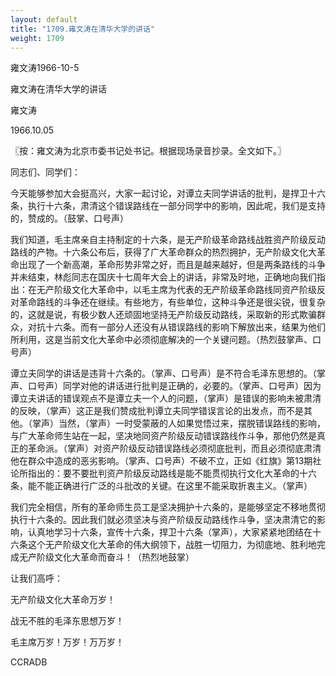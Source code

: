 ```yaml
---
layout: default
title: "1709.雍文涛在清华大学的讲话"
weight: 1709
---
```


雍文涛1966-10-5

雍文涛在清华大学的讲话

雍文涛

1966.10.05

〖按：雍文涛为北京市委书记处书记。根据现场录音抄录。全文如下。〗

同志们、同学们：

今天能够参加大会挺高兴，大家一起讨论，对谭立夫同学讲话的批判，是捍卫十六条，执行十六条，肃清这个错误路线在一部分同学中的影响，因此呢，我们是支持的，赞成的。（鼓掌、口号声）

我们知道，毛主席亲自主持制定的十六条，是无产阶级革命路线战胜资产阶级反动路线的产物。十六条公布后，获得了广大革命群众的热烈拥护，无产阶级文化大革命出现了一个新高潮，革命形势非常之好，而且是越来越好，但是两条路线的斗争并未结束，林彪同志在国庆十七周年大会上的讲话，非常及时地，正确地向我们指出：在无产阶级文化大革命中，以毛主席为代表的无产阶级革命路线同资产阶级反对革命路线的斗争还在继续。有些地方，有些单位，这种斗争还是很尖锐，很复杂的，这就是说，有极少数人还顽固地坚持无产阶级反动路线，采取新的形式欺骗群众，对抗十六条。而有一部分人还没有从错误路线的影响下解放出来，结果为他们所利用，这是当前文化大革命中必须彻底解决的一个关键问题。（热烈鼓掌声、口号声）

谭立夫同学的讲话是违背十六条的。（掌声、口号声）是不符合毛泽东思想的。（掌声、口号声）同学对他的讲话进行批判是正确的，必要的。（掌声、口号声）因为谭立夫讲话的错误观点不是谭立夫一个人的问题，（掌声）是错误的影响未被肃清的反映，（掌声）这正是我们赞成批判谭立夫同学错误言论的出发点，而不是其他。（掌声）当然，（掌声）一时受蒙蔽的人如果觉悟过来，摆脱错误路线的影响，与广大革命师生站在一起，坚决地同资产阶级反动错误路线作斗争，那他仍然是真正的革命派。（掌声）对资产阶级反动错误路线必须彻底批判，而且必须彻底肃清他在群众中造成的恶劣影响。（掌声、口号声）不破不立，正如《红旗》第13期社论所指出的：要不要批判资产阶级反动路线是能不能贯彻执行文化大革命的十六条，能不能正确进行广泛的斗批改的关键。在这里不能采取折衷主义。（掌声）

我们完全相信，所有的革命师生员工是坚决拥护十六条的，是能够坚定不移地贯彻执行十六条的。因此我们就必须坚决与资产阶级反动路线作斗争，坚决肃清它的影响，认真地学习十六条，宣传十六条，捍卫十六条（掌声），大家紧紧地团结在十六条这个无产阶级文化大革命的伟大纲领下，战胜一切阻力，为彻底地、胜利地完成无产阶级文化大革命而奋斗！（热烈地鼓掌）

让我们高呼：

无产阶级文化大革命万岁！

战无不胜的毛泽东思想万岁！

毛主席万岁！万岁！万万岁！

CCRADB

